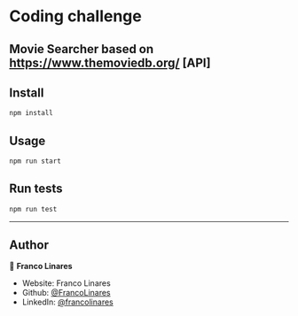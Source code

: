 # Coding challenge

## Movie Searcher based on https://www.themoviedb.org/ [API]

## Install

```sh
npm install
```

## Usage

```sh
npm run start
```

## Run tests

```sh
npm run test
```

---

## Author

👤 **Franco Linares**

- Website: Franco Linares
- Github: [@FrancoLinares](https://github.com/FrancoLinares)
- LinkedIn: [@francolinares](https://linkedin.com/in/francolinares)
